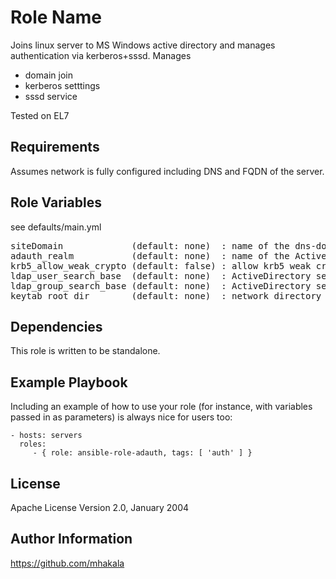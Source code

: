 Role Name
=========

Joins linux server to MS Windows active directory and manages authentication via kerberos+sssd. Manages
- domain join
- kerberos setttings
- sssd service

Tested on EL7

Requirements
------------

Assumes network is fully configured including DNS and FQDN of the server.

Role Variables
--------------

see defaults/main.yml

<pre>
siteDomain             (default: none)  : name of the dns-domain. Used in krb5.conf.
adauth_realm           (default: none)  : name of the ActiveDirectory realm
krb5_allow_weak_crypto (default: false) : allow krb5 weak crypto algorithms
ldap_user_search_base  (default: none)  : ActiveDirectory search base for users
ldap_group_search_base (default: none)  : ActiveDirectory search base for groups
keytab_root_dir        (default: none)  : network directory path to store created krb5-keytab files
</pre>

Dependencies
------------

This role is written to be standalone.

Example Playbook
----------------

Including an example of how to use your role (for instance, with variables passed in as parameters) is always nice for users too:

    - hosts: servers
      roles:
         - { role: ansible-role-adauth, tags: [ 'auth' ] }

License
-------

Apache License
Version 2.0, January 2004


Author Information
------------------
https://github.com/mhakala
